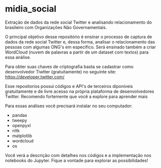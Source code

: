 # midia_social
Extração de dados da rede social Twitter e analisando relacionamento do brasileiro com Organizações Não Governamentais.

O principal objetivo desse repositório é ensinar o processo de captura de dados da rede social Twitter e, dessa forma, analisar o relacionamento das pessoas com algumas ONG's em específico. Será ensinado também a criar WordCloud (nuvem de palavras a partir de um dataset com textos) para essa análise.

Para obter suas chaves de criptografia basta se cadastrar como desenvolvedor Tiwtter (gratuitamente) no seguinte site: https://developer.twitter.com/

Esse repositorios possui códigos e API's de terceiros diponíveis gratuitamente e de livre acesso na própria plataforma de desenvolvedores Twitter. Recomendo fortemente que você a explore para aprender mais 

Para essas análises você precisará instalar no seu computador:
- pandas
- tweepy
- openpyxl
- nltk
- matplotlib
- wordcloud
- os

Você verá a descrição com detalhes nos códigos e a implementação nos notebooks do Jupyter. Fique a vontade para explorar as possibilidades!
